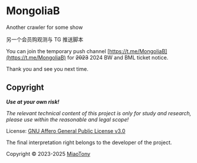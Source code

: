 # MongoliaB

Another crawler for some show

另一个会员购观测与 TG 推送脚本

You can join the temporary push channel [https://t.me/MongoliaB](https://t.me/MongoliaB) for ~~2023~~ 2024 BW and BML ticket notice.   

Thank you and see you next time.


## Copyright

***Use at your own risk!***

*The relevant technical content of this project is only for study and research, please use within the reasonable and legal scope!*

License: [GNU Affero General Public License v3.0](LICENSE)  

The final interpretation right belongs to the developer of the project.

Copyright © 2023-2025 [MiaoTony](https://github.com/miaotony)
